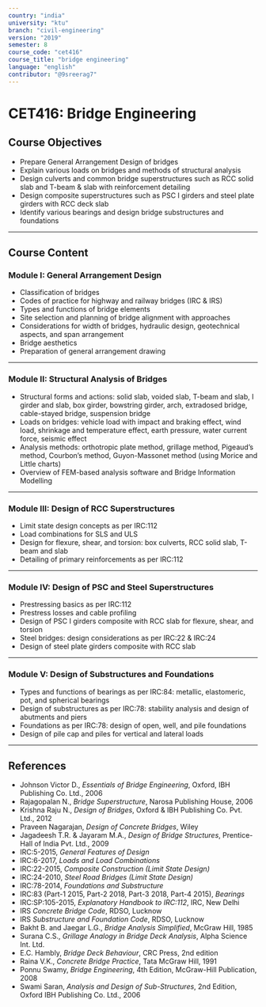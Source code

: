 ```yaml
---
country: "india"
university: "ktu"
branch: "civil-engineering"
version: "2019"
semester: 8
course_code: "cet416"
course_title: "bridge engineering"
language: "english"
contributor: "@9sreerag7"
---
```


# CET416: Bridge Engineering

## Course Objectives

- Prepare General Arrangement Design of bridges  
- Explain various loads on bridges and methods of structural analysis  
- Design culverts and common bridge superstructures such as RCC solid slab and T-beam & slab with reinforcement detailing  
- Design composite superstructures such as PSC I girders and steel plate girders with RCC deck slab  
- Identify various bearings and design bridge substructures and foundations  

---

## Course Content

### Module I: General Arrangement Design

- Classification of bridges  
- Codes of practice for highway and railway bridges (IRC & IRS)  
- Types and functions of bridge elements  
- Site selection and planning of bridge alignment with approaches  
- Considerations for width of bridges, hydraulic design, geotechnical aspects, and span arrangement  
- Bridge aesthetics  
- Preparation of general arrangement drawing  

---

### Module II: Structural Analysis of Bridges

- Structural forms and actions: solid slab, voided slab, T-beam and slab, I girder and slab, box girder, bowstring girder, arch, extradosed bridge, cable-stayed bridge, suspension bridge  
- Loads on bridges: vehicle load with impact and braking effect, wind load, shrinkage and temperature effect, earth pressure, water current force, seismic effect  
- Analysis methods: orthotropic plate method, grillage method, Pigeaud’s method, Courbon’s method, Guyon-Massonet method (using Morice and Little charts)  
- Overview of FEM-based analysis software and Bridge Information Modelling  

---

### Module III: Design of RCC Superstructures

- Limit state design concepts as per IRC:112  
- Load combinations for SLS and ULS  
- Design for flexure, shear, and torsion: box culverts, RCC solid slab, T-beam and slab  
- Detailing of primary reinforcements as per IRC:112  

---

### Module IV: Design of PSC and Steel Superstructures

- Prestressing basics as per IRC:112  
- Prestress losses and cable profiling  
- Design of PSC I girders composite with RCC slab for flexure, shear, and torsion  
- Steel bridges: design considerations as per IRC:22 & IRC:24  
- Design of steel plate girders composite with RCC slab  

---

### Module V: Design of Substructures and Foundations

- Types and functions of bearings as per IRC:84: metallic, elastomeric, pot, and spherical bearings  
- Design of substructures as per IRC:78: stability analysis and design of abutments and piers  
- Foundations as per IRC:78: design of open, well, and pile foundations  
- Design of pile cap and piles for vertical and lateral loads  

---

## References

- Johnson Victor D., *Essentials of Bridge Engineering*, Oxford, IBH Publishing Co. Ltd., 2006  
- Rajagopalan N., *Bridge Superstructure*, Narosa Publishing House, 2006  
- Krishna Raju N., *Design of Bridges*, Oxford & IBH Publishing Co. Pvt. Ltd., 2012  
- Praveen Nagarajan, *Design of Concrete Bridges*, Wiley  
- Jagadeesh T.R. & Jayaram M.A., *Design of Bridge Structures*, Prentice-Hall of India Pvt. Ltd., 2009  
- IRC:5-2015, *General Features of Design*  
- IRC:6-2017, *Loads and Load Combinations*  
- IRC:22-2015, *Composite Construction (Limit State Design)*  
- IRC:24-2010, *Steel Road Bridges (Limit State Design)*  
- IRC:78-2014, *Foundations and Substructure*  
- IRC:83 (Part-1 2015, Part-2 2018, Part-3 2018, Part-4 2015), *Bearings*  
- IRC:SP:105-2015, *Explanatory Handbook to IRC:112*, IRC, New Delhi  
- IRS *Concrete Bridge Code*, RDSO, Lucknow  
- IRS *Substructure and Foundation Code*, RDSO, Lucknow  
- Bakht B. and Jaegar L.G., *Bridge Analysis Simplified*, McGraw Hill, 1985  
- Surana C.S., *Grillage Analogy in Bridge Deck Analysis*, Alpha Science Int. Ltd.  
- E.C. Hambly, *Bridge Deck Behaviour*, CRC Press, 2nd edition  
- Raina V.K., *Concrete Bridge Practice*, Tata McGraw Hill, 1991  
- Ponnu Swamy, *Bridge Engineering*, 4th Edition, McGraw-Hill Publication, 2008  
- Swami Saran, *Analysis and Design of Sub-Structures*, 2nd Edition, Oxford IBH Publishing Co. Ltd., 2006  
